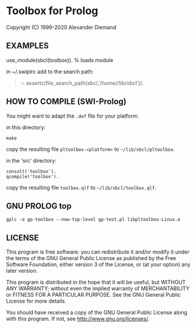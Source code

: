 Toolbox for Prolog
==================

Copyright (C) 1999-2020  Alexander Diemand


EXAMPLES
--------

use_module(sbcl(toolbox)).	% loads module

in ~/.swiplrc add to the search path:

> :- assertz(file_search_path(sbcl,'/home/<your username>/lib/sbcl')).


HOW TO COMPILE (SWI-Prolog)
---------------------------

You might want to adapt the `.def` file for your platform.

in this directory:

```
make
```
copy the resulting file `pltoolbox-<platform>` to `~/lib/sbcl/pltoolbox`.

in the 'src' directory:

```
consult('toolbox').
qcompile('toolbox').
```
copy the resulting file `toolbox.qlf` to `~/lib/sbcl/toolbox.qlf`.


GNU PROLOG top
--------------

```
gplc -o gp-toolbox --new-top-level gp-test.pl libpltoolbox-Linux.a
```


LICENSE
-------

This program is free software: you can redistribute it and/or modify
it under the terms of the GNU General Public License as published by
the Free Software Foundation, either version 3 of the License, or
(at your option) any later version.

This program is distributed in the hope that it will be useful,
but WITHOUT ANY WARRANTY; without even the implied warranty of
MERCHANTABILITY or FITNESS FOR A PARTICULAR PURPOSE.  See the
GNU General Public License for more details.

You should have received a copy of the GNU General Public License
along with this program.  If not, see <http://www.gnu.org/licenses/>.
